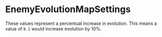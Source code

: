 # EnemyEvolutionMapSettings

These values represent a percentual increase in evolution. This means a value of `0.1` would increase evolution by 10%.

